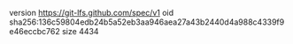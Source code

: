 version https://git-lfs.github.com/spec/v1
oid sha256:136c59804edb24b5a52eb3aa946aea27a43b2440d4a988c4339f9e46eccbc762
size 4434
